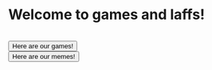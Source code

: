 <html>
<h1>
Welcome to games and laffs!
</h1>
<br>
<button onclick="window.location.href = 'games';">Here are our games!</button>
<br>
<button onclick="window.location.href = 'memes';">Here are our memes!</button>
</html>
